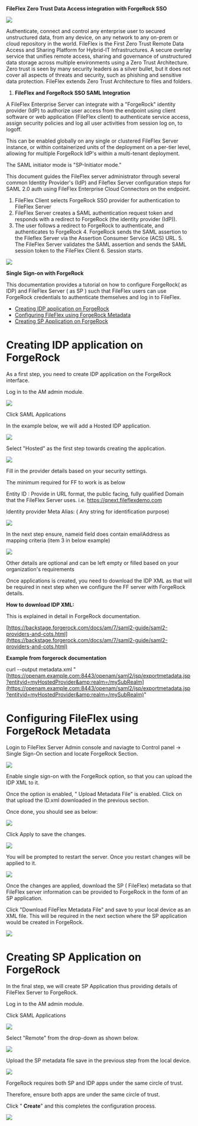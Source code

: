**FileFlex Zero Trust Data Access integration with ForgeRock SSO**

![](images/logo.png)

Authenticate, connect and control any enterprise user to secured unstructured data, from any device, on any network to any on-prem or cloud repository in the world. FileFlex is the First Zero Trust Remote Data Access and Sharing Platform for Hybrid-IT Infrastructures. A secure overlay service that unifies remote access, sharing and governance of unstructured data storage across multiple environments using a Zero Trust Architecture. Zero trust is seen by many security leaders as a silver bullet, but it does not cover all aspects of threats and security, such as phishing and sensitive data protection. FileFlex extends Zero Trust Architecture to files and folders.

1. **FileFlex and ForgeRock SSO SAML Integration**

A FileFlex Enterprise Server can integrate with a &quot;ForgeRock&quot; identity provider (IdP) to authorize user access from the endpoint using client software or web application (FileFlex client) to authenticate service access, assign security policies and log all user activities from session log on, to logoff.

This can be enabled globally on any single or clustered FileFlex Server instance, or within containerized units of the deployment on a per-tier level, allowing for multiple ForgeRock IdP&#39;s within a multi-tenant deployment.

The SAML initiator mode is &quot;SP-Initiator mode.&quot;

This document guides the FileFlex server administrator through several common Identity Provider&#39;s (IdP) and Fileflex Server configuration steps for SAML 2.0 auth using FileFlex Enterprise Cloud Connectors on the endpoint.

1. FileFlex Client selects ForgeRock SSO provider for authentication to FileFlex Server
2. FileFlex Server creates a SAML authentication request token and responds with a redirect to ForgeRock (the  identity provider (IdP)).
3. The user follows a redirect to ForgeRock to authenticate, and authenticates to ForgeRock  4. ForgeRock sends the SAML assertion to the Fileflex Server via the Assertion Consumer Service (ACS) URL.  5. The FileFlex Server validates the SAML assertion and sends the SAML session token to the FileFlex Client  6. Session starts.

![](images/Picture2.png)

**Single Sign-on with ForgeRock**

This documentation provides a tutorial on how to configure ForgeRock( as IDP) and FileFlex Server ( as SP )  such that FileFlex users can use ForgeRock credentials to authenticate themselves and log in to FileFlex.
* [Creating IDP application on ForgeRock](#creating-idp-application-on-forgerock)
* [Configuring FileFlex using ForgeRock Metadata](#configuring-fileflex-using-forgerock-metadata)
* [Creating SP Application on ForgeRock](#creating-sp-application-on-forgerock)

# Creating IDP application on ForgeRock

As a first step, you need to create IDP application on the ForgeRock interface.

Log in to the AM admin module.

![](images/Picture8.png)

Click SAML Applications

In the example below, we will add a Hosted IDP application.

![](images/Picture9.png)

Select &quot;Hosted&quot; as the first step towards creating the application.

![](images/Picture3.png)

Fill in the provider details based on your security settings.

The minimum required for FF to work is as below

Entity ID : Provide in URL format, the public facing, fully qualified Domain that the FileFlex Server uses. i.e. https://qnext.fileflexdemo.com

Identity provider Meta Alias: ( Any string for identification purpose)

![](images/Picture4.png)

In the next step ensure, nameid field does contain emailAddress as mapping criteria (item 3 in below example)

![](images/Picture10.png)

Other details are optional and can be left empty or filled based on your organization&#39;s requirements

Once applications is created, you need to download the IDP XML as that will be required in next step when we configure the FF server with ForgeRock details.

**How to download IDP XML:**

This is explained in detail in ForgeRock documentation.

[https://backstage.forgerock.com/docs/am/7/saml2-guide/saml2-providers-and-cots.html](https://backstage.forgerock.com/docs/am/7/saml2-guide/saml2-providers-and-cots.html)

**Example from forgerock documentation**

curl --output metadata.xml &quot;[https://openam.example.com:8443/openam/saml2/jsp/exportmetadata.jsp?entityid=myHostedProvider&amp;realm=/mySubRealm](https://openam.example.com:8443/openam/saml2/jsp/exportmetadata.jsp?entityid=myHostedProvider&amp;realm=/mySubRealm)&quot;

# Configuring FileFlex using ForgeRock Metadata

Login to FileFlex Server Admin console and naviagte to Control panel → Single Sign-On section and locate ForgeRock Section.

![](images/Picture5.png)

Enable single sign-on with the ForgeRock option, so that you can upload the IDP XML to it.

Once the option is enabled, &quot; Upload Metadata File&quot; is enabled. Click on that upload the ID.xml downloaded in the previous section.

Once done, you should see as below:

![](images/Picture6.png)

Click Apply to save the changes.

![](images/Picture7.png)

You will be prompted to restart the server. Once you restart changes will be applied to it.

![](images/Picture11.png)

Once the changes are applied, download the SP ( FileFlex) metadata so that FileFlex server information can be provided to ForgeRock in the form of an SP application.

Click &quot;Download FileFlex Metadata File&quot;  and save to your local device as an XML file.  This will be required in the next section where the SP application would be created in ForgeRock.

![](images/Picture12.png)

# Creating SP Application on ForgeRock

In the final step, we will create SP Application thus providing details of FileFlex Server to ForgeRock.

Log in to the AM admin module.

Click SAML Applications

![](images/Picture13.png)

Select &quot;Remote&quot; from the drop-down as shown below.

![](images/Picture14.png)

Upload the  SP metadata file save in the previous step from the local device.

![](images/Picture15.png)

ForgeRock requires both SP and IDP apps under the same circle of trust.

Therefore, ensure both apps are under the same circle of trust.

Click &quot; **Create**&quot; and this completes the configuration process.

![](images/Picture16.png)
